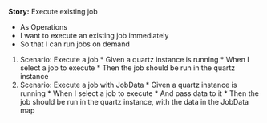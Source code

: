 **Story:** Execute existing job

  * As Operations
  * I want to execute an existing job immediately
  * So that I can run jobs on demand

  1. Scenario: Execute a job
    * Given a quartz instance is running
    * When I select a job to execute
    * Then the job should be run in the quartz instance
  1. Scenario: Execute a job with JobData
    * Given a quartz instance is running
    * When I select a job to execute
    * And pass data to it
    * Then the job should be run in the quartz instance, with the data in the JobData map